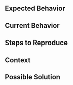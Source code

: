 <!--- Provide a general summary of the issue -->

## Expected Behavior
<!--- Tell us what should happen -->

## Current Behavior
<!--- Tell us what happens instead of the expected behavior -->

## Steps to Reproduce
<!--- Provide a link to a live example, or an unambiguous set of steps to reproduce this bug. Include code to reproduce, if relevant -->

## Context
<!--- Provide some information about the context of the issue, such as the environment and hardware (phone manufatorer and model) -->

## Possible Solution
<!--- Not obligatory, but suggest a fix/reason for the bug, -->
